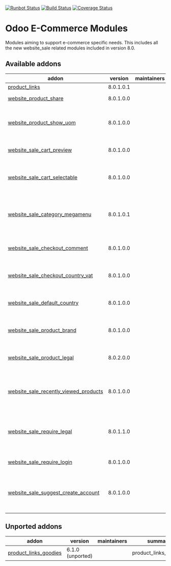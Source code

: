 [![Runbot Status](https://runbot.odoo-community.org/runbot/badge/flat/113/8.0.svg)](https://runbot.odoo-community.org/runbot/repo/github-com-oca-e-commerce-113)
[![Build Status](https://travis-ci.org/OCA/e-commerce.svg?branch=8.0)](https://travis-ci.org/OCA/e-commerce)
[![Coverage Status](https://coveralls.io/repos/OCA/e-commerce/badge.png?branch=8.0)](https://coveralls.io/r/OCA/e-commerce?branch=8.0)

Odoo E-Commerce Modules
=======================

Modules aiming to support e-commerce specific needs. This includes all the new website_sale related modules included in version 8.0.

[//]: # (addons)

Available addons
----------------
addon | version | maintainers | summary
--- | --- | --- | ---
[product_links](product_links/) | 8.0.1.0.1 |  | Product Links
[website_product_share](website_product_share/) | 8.0.1.0.0 |  | Product Share
[website_product_show_uom](website_product_show_uom/) | 8.0.1.0.0 |  | Display Product UoM in e-commerce website
[website_sale_cart_preview](website_sale_cart_preview/) | 8.0.1.0.0 |  | Preview your cart on mouseover
[website_sale_cart_selectable](website_sale_cart_selectable/) | 8.0.1.0.0 |  | Enables to controlling button add to cart per product
[website_sale_category_megamenu](website_sale_category_megamenu/) | 8.0.1.0.1 |  | A megamenu to display product categories in the online shop
[website_sale_checkout_comment](website_sale_checkout_comment/) | 8.0.1.0.0 |  | Write comments in checkout process
[website_sale_checkout_country_vat](website_sale_checkout_country_vat/) | 8.0.1.0.0 |  | Autocomplete VAT in checkout process
[website_sale_default_country](website_sale_default_country/) | 8.0.1.0.0 |  | Give a default value for country at checkout
[website_sale_product_brand](website_sale_product_brand/) | 8.0.1.0.0 |  | Product Brand Filtering in Website
[website_sale_product_legal](website_sale_product_legal/) | 8.0.2.0.0 |  | Make buyers to accept legal terms per product
[website_sale_recently_viewed_products](website_sale_recently_viewed_products/) | 8.0.1.0.0 |  | Let the users keep track of the products they saw on the ecommerce
[website_sale_require_legal](website_sale_require_legal/) | 8.0.1.1.0 |  | Force the user to accept legal tems to buy in the web shop
[website_sale_require_login](website_sale_require_login/) | 8.0.1.0.0 |  | Force users to login for buying
[website_sale_suggest_create_account](website_sale_suggest_create_account/) | 8.0.1.0.0 |  | Suggest users to create an account when buying in the website


Unported addons
---------------
addon | version | maintainers | summary
--- | --- | --- | ---
[product_links_goodies](product_links_goodies/) | 6.1.0 (unported) |  | product_links_goodies

[//]: # (end addons)
